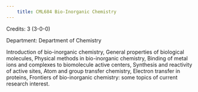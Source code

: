 ```yaml
---
    title: CML684 Bio-Inorganic Chemistry
---
```

Credits: 3 (3-0-0)

Department: Department of Chemistry

Introduction of bio-inorganic chemistry, General properties of biological molecules, Physical methods in bio-inorganic chemistry, Binding of metal ions and complexes to biomolecule active centers, Synthesis and reactivity of active sites, Atom and group transfer chemistry, Electron transfer in proteins, Frontiers of bio-inorganic chemistry: some topics of current research interest.